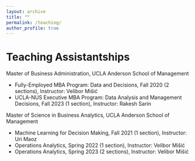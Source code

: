 ```yaml
---
layout: archive
title: ""
permalink: /teaching/
author_profile: true
---
```


# Teaching Assistantships
Master of Business Administration, UCLA Anderson School of Management
* Fully-Employed MBA Program: Data and Decisions, Fall 2020 (2 sections), Instructor: Velibor Mišić
* UCLA-NUS Executive MBA Program: Data Analysis and Management Decisions, Fall 2023 (1 section), Instructor: Rakesh Sarin

Master of Science in Business Analytics, UCLA Anderson School of Management
* Machine Learning for Decision Making, Fall 2021 (1 section), Instructor: Uri Maoz
* Operations Analytics, Spring 2022 (1 section), Instructor: Velibor Mišić
* Operations Analytics, Spring 2023 (2 sections), Instructor: Velibor Mišić
